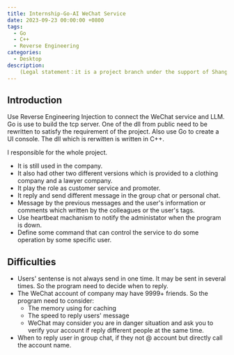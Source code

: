 ```yaml
---
title: Internship-Go-AI WeChat Service
date: 2023-09-23 00:00:00 +0800
tags:
  - Go
  - C++
  - Reverse Engineering
categories:
  - Desktop
description: 
    (Legal statement：it is a project branch under the support of Shanghai government which is try to use AI in business field.) Use Reverse Engineering Injection to connect the WeChat service and LLM. Go is use to build the tcp server. One of the dll from public need to be rewritten to satisfy the requirement of the project. Also use Go to create a UI console.
---
```


## Introduction

Use Reverse Engineering Injection to connect the WeChat service and LLM. Go is use to build the tcp server. One of the dll from public need to be rewritten to satisfy the requirement of the project. Also use Go to create a UI console. The dll which is rerwitten is written in C++.

I responsible for the whole project.

* It is still used in the company. 
* It also had other two different versions which is provided to a clothing company and a lawyer company.
* It play the role as customer service and promoter. 
* It reply and send different message in the group chat or personal chat.
* Message by the previous messages and the user's information or comments which written by the colleagues or the user's tags.
* Use heartbeat machanism to notify the administator when the program is down.
* Define some command that can control the service to do some operation by some specific user.

## Difficulties

* Users' sentense is not always send in one time. It may be sent in several times. So the program need to decide when to reply.
* The WeChat account of company may have 9999+ friends. So the program need to consider:
  * The memory using for caching
  * The speed to reply users' message
  * WeChat may consider you are in danger situation and ask you to verify your account if reply different people at the same time.
* When to reply user in group chat, if they not @ account but directly call the account name.